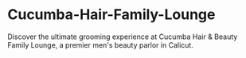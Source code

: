 # Cucumba-Hair-Family-Lounge
Discover the ultimate grooming experience at Cucumba Hair &amp; Beauty Family Lounge, a premier men's beauty parlor in Calicut. 
